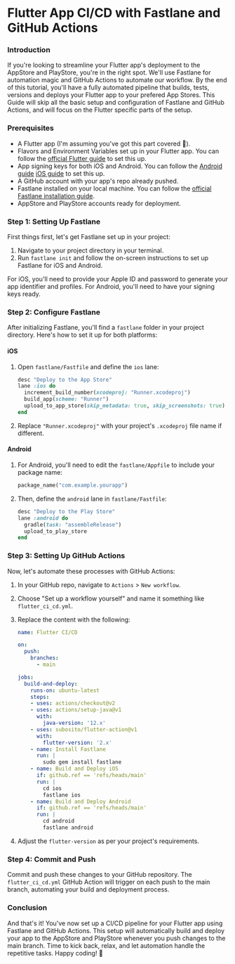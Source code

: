 # Flutter App CI/CD with Fastlane and GitHub Actions
### Introduction

If you're looking to streamline your Flutter app's deployment to the AppStore and PlayStore, you're in the right spot. We'll use Fastlane for automation magic and GitHub Actions to automate our workflow. By the end of this tutorial, you'll have a fully automated pipeline that builds, tests, versions and deploys your Flutter app to your prefered App Stores. This Guide will skip all the basic setup and configuration of Fastlane and GitHub Actions, and will focus on the Flutter specific parts of the setup.

### Prerequisites

- A Flutter app (I'm assuming you've got this part covered 👀).
- Flavors and Environment Variables set up in your Flutter app. You can follow the [official Flutter guide](https://flutter.dev/docs/deployment/flavors) to set this up.
- App signing keys for both iOS and Android. You can follow the [Android guide](https://flutter.dev/docs/deployment/android) [iOS guide](https://docs.flutter.dev/deployment/ios) to set this up.
- A GitHub account with your app's repo already pushed.
- Fastlane installed on your local machine. You can follow the [official Fastlane installation guide](https://docs.fastlane.tools/getting-started/ios/setup/).
- AppStore and PlayStore accounts ready for deployment.


### Step 1: Setting Up Fastlane

First things first, let's get Fastlane set up in your project:

1. Navigate to your project directory in your terminal.
2. Run `fastlane init` and follow the on-screen instructions to set up Fastlane for iOS and Android.

For iOS, you'll need to provide your Apple ID and password to generate your app identifier and profiles. For Android, you'll need to have your signing keys ready.

### Step 2: Configure Fastlane

After initializing Fastlane, you'll find a `fastlane` folder in your project directory. Here's how to set it up for both platforms:

#### iOS

1. Open `fastlane/Fastfile` and define the `ios` lane:

    ```ruby
    desc "Deploy to the App Store"
    lane :ios do
      increment_build_number(xcodeproj: "Runner.xcodeproj")
      build_app(scheme: "Runner")
      upload_to_app_store(skip_metadata: true, skip_screenshots: true)
    end
    ```

2. Replace `"Runner.xcodeproj"` with your project's `.xcodeproj` file name if different.

#### Android

1. For Android, you'll need to edit the `fastlane/Appfile` to include your package name:

    ```ruby
    package_name("com.example.yourapp")
    ```

2. Then, define the `android` lane in `fastlane/Fastfile`:

    ```ruby
    desc "Deploy to the Play Store"
    lane :android do
      gradle(task: "assembleRelease")
      upload_to_play_store
    end
    ```

### Step 3: Setting Up GitHub Actions

Now, let's automate these processes with GitHub Actions:

1. In your GitHub repo, navigate to `Actions` > `New workflow`.
2. Choose "Set up a workflow yourself" and name it something like `flutter_ci_cd.yml`.
3. Replace the content with the following:

    ```yaml
    name: Flutter CI/CD

    on:
      push:
        branches:
          - main

    jobs:
      build-and-deploy:
        runs-on: ubuntu-latest
        steps:
        - uses: actions/checkout@v2
        - uses: actions/setup-java@v1
          with:
            java-version: '12.x'
        - uses: subosito/flutter-action@v1
          with:
            flutter-version: '2.x'
        - name: Install Fastlane
          run: |
            sudo gem install fastlane
        - name: Build and Deploy iOS
          if: github.ref == 'refs/heads/main'
          run: |
            cd ios
            fastlane ios
        - name: Build and Deploy Android
          if: github.ref == 'refs/heads/main'
          run: |
            cd android
            fastlane android
    ```

4. Adjust the `flutter-version` as per your project's requirements.

### Step 4: Commit and Push

Commit and push these changes to your GitHub repository. The `flutter_ci_cd.yml` GitHub Action will trigger on each push to the main branch, automating your build and deployment process.

### Conclusion

And that's it! You've now set up a CI/CD pipeline for your Flutter app using Fastlane and GitHub Actions. This setup will automatically build and deploy your app to the AppStore and PlayStore whenever you push changes to the main branch. Time to kick back, relax, and let automation handle the repetitive tasks. Happy coding! 🚀
